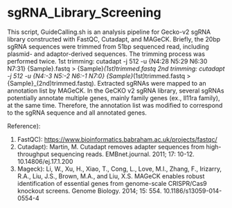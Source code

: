# sgRNA_Library_Screening
This script, GuideCalling.sh is an analysis pipeline for Gecko-v2 sgRNA library constructed with FastQC, Cutadapt, and MAGeCK. 
Briefly, the 20bp sgRNA sequences were trimmed from 51bp sequenced read, including plasmid- and adaptor-derived sequences. 
The trimming process was performed twice.
  1st trimming: cutadapt -j 512 -u {N4:28 N5:29 N6:30 N7:31} {Sample}.fastq > {Sample}_(1st)trimmed.fastq
  2nd trimming: cutadapt -j 512 -u {N4:-3 N5:-2 N6:-1 N7:0} {Sample}_(1st)trimmed.fastq > {Sample}_(2nd)trimmed.fastq).
Extracted sgRNAs were mapped to an annotation list by MAGeCK.
In the GeCKO v2 sgRNA library, several sgRNAs potentially annotate multiple genes, mainly family genes (ex., Il11ra family), at the same time.
Therefore, the annotation list was modified to correspond to the sgRNA sequence and all annotated genes.

Reference):
1. FastQC): https://www.bioinformatics.babraham.ac.uk/projects/fastqc/
2. Cutadapt): Martin, M. Cutadapt removes adapter sequences from high-throughput sequencing reads. EMBnet.journal. 2011; 17: 10-12. 10.14806/ej.17.1.200
3. Mageck): Li, W., Xu, H., Xiao, T., Cong, L., Love, M.I., Zhang, F., Irizarry, R.A., Liu, J.S., Brown, M.A., and Liu, X.S. MAGeCK enables robust identification of essential genes from genome-scale CRISPR/Cas9 knockout screens. Genome Biology. 2014; 15: 554. 10.1186/s13059-014-0554-4
